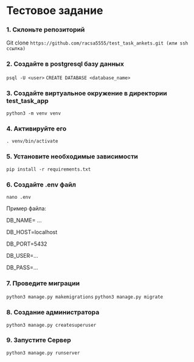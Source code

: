 # Тестовое задание


### 1. Склоньте репозиторий
Git clone `https://github.com/racsa5555/test_task_ankets.git (или ssh ссылка)`
### 2. Создайте в postgresql базу данных
`psql -U <user>`
`CREATE DATABASE <database_name>`
### 3. Создайте виртуальное окружение в директории test_task_app
`python3 -m venv venv`
### 4. Активируйте его 
`. venv/bin/activate`
### 5. Установите необходимые зависимости 
`pip install -r requirements.txt`
### 6. Создайте .env файл
`nano .env`


Пример файла:


DB_NAME= ...


DB_HOST=localhost


DB_PORT=5432


DB_USER=...


DB_PASS=...


### 7. Проведите миграции
`python3 manage.py makemigrations`
`python3 manage.py migrate`

### 8. Создание администратора
`python3 manage.py createsuperuser`

### 9. Запустите Сервер
`python3 manage.py runserver`
